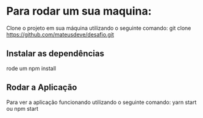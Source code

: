 # Para rodar um sua maquina:
Clone o projeto em sua máquina utilizando o seguinte comando: git clone https://github.com/mateusdeve/desafio.git

## Instalar as dependências

rode um npm install

## Rodar a Aplicação

Para ver a aplicação funcionando utilizando o seguinte comando: yarn start ou npm start
